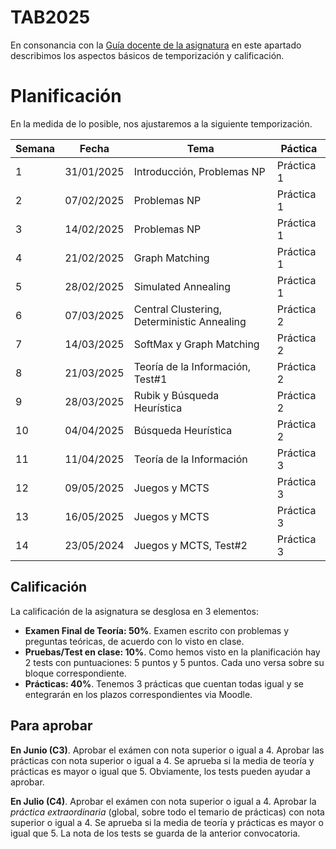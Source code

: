 # TAB2025

En consonancia con la [Guía docente de la
asignatura](https://cvnet.cpd.ua.es/Guia-Docente/GuiaDocente/Index?wcodasi=33670&wlengua=es&scaca=2024-25#)
en este apartado describimos los aspectos básicos de temporización y
calificación.

# Planificación

En la medida de lo posible, nos ajustaremos a la siguiente temporización.

| Semana | Fecha | Tema | Páctica |
|--------|-------|------|-----------|
| 1 | 31/01/2025 | Introducción, Problemas NP | Práctica 1 |
| 2 | 07/02/2025 | Problemas NP | Práctica 1|
| 3 | 14/02/2025 | Problemas NP | Práctica 1|
| 4 | 21/02/2025 | Graph Matching | Práctica 1 |
| 5 | 28/02/2025 | Simulated Annealing | Práctica 1 |
| 6 | 07/03/2025 | Central Clustering, Deterministic Annealing | Práctica 2 |
| 7 | 14/03/2025 | SoftMax y Graph Matching | Práctica 2 |
| 8 | 21/03/2025 | Teoría de la Información, Test\#1 | Práctica 2 |
| 9 | 28/03/2025 | Rubik y Búsqueda Heurística | Práctica 2 |
| 10 | 04/04/2025 | Búsqueda Heurística | Práctica 2 |
| 11 | 11/04/2025 | Teoría de la Información | Práctica 3 |
| 12 | 09/05/2025 | Juegos y MCTS | Práctica 3 |
| 13 | 16/05/2025 | Juegos y MCTS | Práctica 3 |
| 14 | 23/05/2024 | Juegos y MCTS, Test\#2 | Práctica 3 |



## Calificación
La calificación de la asignatura se desglosa en 3 elementos:
- **Examen Final de Teoría: $50\%$**. Examen escrito con problemas y
preguntas teóricas, de acuerdo con lo visto en clase.
- **Pruebas/Test en clase: $10\%$**. Como hemos visto en la
planificación hay 2 tests con puntuaciones: 5 puntos y 5 puntos. Cada
uno versa sobre su bloque correspondiente.
- **Prácticas: $40\%$**. Tenemos 3 prácticas que cuentan todas igual y
se entegrarán en los plazos correspondientes via Moodle.

## Para aprobar
**En Junio (C3)**. Aprobar el exámen con nota superior o igual a 4.
Aprobar las prácticas con nota superior o igual a 4. Se aprueba si la
media de teoría y prácticas es mayor o igual que 5. Obviamente, los
tests pueden ayudar a aprobar.

**En Julio (C4)**. Aprobar el exámen con nota superior o igual a 4.
Aprobar la *práctica extraordinaria* (global, sobre todo el temario de
prácticas) con nota superior o igual a 4. Se aprueba si la media de
teoría y prácticas es mayor o igual que 5. La nota de los tests se
guarda de la anterior convocatoria.